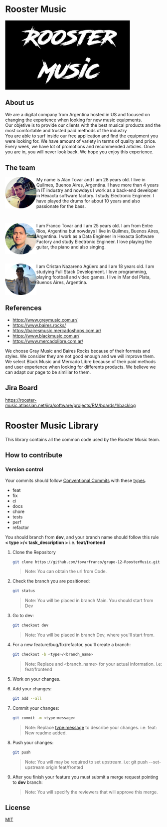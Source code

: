 # Rooster Music 

<img src="images/Logo.JPG" width="400" align = "center">

## About us

We are a digital company from Argentina hosted in US and focused on changing the experience when looking for new music equipments. 
<br>Our objetive is to provide our clients with the best musical products and the most comfortable and trusted paid methods of the industry
<br>You are able to surf inside our free application and find the equipment you were looking for. We have amount of variety in terms of quality and price. 
<br>Every week, we have lot of promotions and recommended articles.
Once you are in, you will never look back.
We hope you enjoy this experience. 


## The team

<p> <img src="images/Alan.jpeg" width="100" align = "left"> </p>
<p>My name is Alan Tovar and I am 28 years old. I live in Quilmes, Buenos Aires, Argentina.  I have more than 4 years in IT industry and nowdays I work as a back-end developer in Hexacta software factory. I study Electronic Engineer. I have played the drums for about 10 years and also passionate for the bass.</p> 
<br>

<p> <img src="images/Franco.jpeg" width="100" align = "left"> </p>
<p>I am Franco Tovar and I am 25 years old. I am from Entre Rios, Argentina but nowdays I live in Quilmes, Buenos Aires, Argentina. I work as a Data Engineer in Hexacta Software Factory and study Electronic Engineer. I love playing the guitar, the piano and also singing. </p> 
<br>

<p> <img src="images/Nazareno.jpeg" width="100" align = "left"> </p>
<p>I am Cristan Nazareno Agüero and I am 18 years old. I am studying Full Stack Development. I love programming, playing football and video games. I live in Mar del Plata, Buenos Aires, Argentina. </p> 
<br>


## References

- https://www.greymusic.com.ar/
- https://www.baires.rocks/
- https://bairesmusic.mercadoshops.com.ar/
- https://www.blackmusic.com.ar/
- https://www.mercadolibre.com.ar/

We choose Gray Music and Baires Rocks because of their formats and styles. We consider they are not good enough and we will improve them.
We select Black Music and Mercado Libre because of their paid methods and user experience when looking for differents products. We believe we can adapt our page to be similiar to them.

## Jira Board

https://rooster-music.atlassian.net/jira/software/projects/RM/boards/1/backlog

# Rooster Music Library

This library contains all the common code used by the Rooster Music team.

## How to contribute

### Version control

Your commits should follow [Conventional Commits](https://www.conventionalcommits.org/en/v1.0.0/) with these [types](https://github.com/angular/angular/blob/22b96b9/CONTRIBUTING.md#type).

- feat
- fix
- ci
- docs
- chore
- tests
- perf
- refactor

You should branch from **dev**, and your branch name should follow this rule **< type >/< task_description >** i.e. **feat/frontend**

1. Clone the Repository
   ```bash
   git clone https://github.com/tovarfranco/grupo-12-RoosterMusic.git
   ```
   > Note: You can obtain the url from Code.
2. Check the branch you are positioned:
   ```bash
   git status
   ```
   > Note: You will be placed in branch Main. You should start from Dev
3. Go to dev:
   ```bash
   git checkout dev
   ```
   > Note: You will be placed in branch Dev, where you'll start from.
4. For a new feature/bug/fix/refactor, you'll create a branch:
   ```bash
   git checkout -b <type>/<branch_name>
   ```
   > Note: Replace <type> and <branch_name> for your actual information. i.e: feat/frontend
5. Work on your changes.
6. Add your changes:
   ```bash
   git add --all
   ```
7. Commit your changes:
   ```bash
   git commit -m <type:message>
   ```
   > Note: Replace <type:message> to describe your changes. i.e: feat: New readme added.
8. Push your changes:
   ```bash
   git push
   ```
   > Note: You will may be required to set upstream. i.e: git push --set-upstream origin feat/fronted

9. After you finish your feature you must submit a merge request pointing to **dev** branch:
   > Note: You will specify the reviewers that will approve this merge.


## License
[MIT](https://choosealicense.com/licenses/mit/)